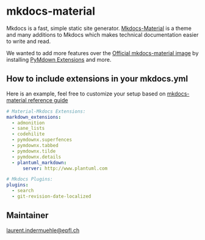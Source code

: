 # mkdocs-material

Mkdocs is a fast, simple static site generator. [Mkdocs-Material](https://squidfunk.github.io/mkdocs-material/) is a theme and many additions to Mkdocs which makes technical documentation easier to write and read.

We wanted to add more features over the [Official mkdocs-material image](https://hub.docker.com/r/squidfunk/mkdocs-material/) by installing [PyMdown Extensions](https://facelessuser.github.io/pymdown-extensions/) and more.


## How to include extensions in your mkdocs.yml

Here is an example, feel free to customize your setup based on [mkdocs-material reference guide](https://squidfunk.github.io/mkdocs-material/reference/abbreviations/)

```yaml
# Material-Mkdocs Extensions:
markdown_extensions:
  - admonition
  - sane_lists
  - codehilite
  - pymdownx.superfences
  - pymdownx.tabbed
  - pymdownx.tilde
  - pymdownx.details
  - plantuml_markdown:
      server: http://www.plantuml.com

# Mkdocs Plugins:
plugins:
  - search
  - git-revision-date-localized
```

## Maintainer

laurent.indermuehle@epfl.ch
